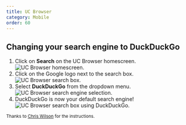 ```yaml
---
title: UC Browser
category: Mobile
order: 60
---
```

<html><body><p>&#xD;
    </p><h2>Changing your search engine to DuckDuckGo</h2>&#xD;
    &#xD;
    <ol><li>Click on <strong>Search</strong> on the UC Browser homescreen.<br><img alt="UC Browser homescreen." src="/edition-jekyll-template/images/bdd59e0b4051142b0d9afd6e1237f09f.png"></li>&#xD;
        <li>Click on the Google logo next to the search box.<br><img alt="UC Browser search box." src="/edition-jekyll-template/images/a364302313d02029835385c76c726591.png"></li>&#xD;
        <li>Select <strong>DuckDuckGo</strong> from the dropdown menu.<br><img alt="UC Browser search engine selection." src="/edition-jekyll-template/images/8946c397f070d732d8a433564b563506.png"></li>&#xD;
        <li>DuckDuckGo is now your default search engine!<br><img alt="UC Browser search box using DuckDuckGo." src="/edition-jekyll-template/images/e0058672fdd5f21e55763da6d674019a.png"></li>&#xD;
    </ol><p><small>Thanks to <a href="http://www.chrisjwilson.com/">Chris Wilson</a> for the instructions.</small></p>&#xD;
&#xD;
<style type="text/css">&#xD;
    img {&#xD;
        border: solid 1px #444;&#xD;
        max-width: 240px;&#xD;
    }&#xD;
</style></body></html>